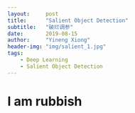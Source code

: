 ```yaml
---
layout:     post
title:      "Salient Object Detection"
subtitle:   "破烂调参"
date:       2019-08-15
author:     "Yineng Xiong"
header-img: "img/salient_1.jpg"
tags:
    - Deep Learning
    - Salient Object Detection
---
```



# I am rubbish
